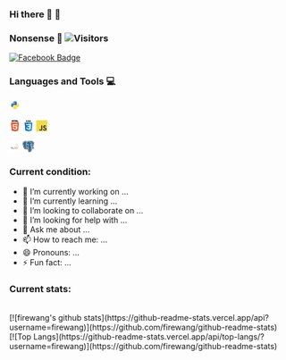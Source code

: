 ### Hi there 👋  :eyes:

<!--
**firewang/firewang** is a ✨ _special_ ✨ repository because its `README.md` (this file) appears on your GitHub profile.-->

### Nonsense 🤩 ![Visitors](https://visitor-badge.laobi.icu/badge?page_id=firewang.firewang)

[![Facebook Badge](https://img.shields.io/badge/-firewang.github.io-%231877F2.svg?&style=flat-square&logoColor=white&link=https://firewang.github.io/)](https://firewang.github.io/)


### Languages and Tools :computer:
<code><img height="20" src="https://raw.githubusercontent.com/github/explore/80688e429a7d4ef2fca1e82350fe8e3517d3494d/topics/python/python.png"></code>

<code><img height="20" src="https://raw.githubusercontent.com/github/explore/80688e429a7d4ef2fca1e82350fe8e3517d3494d/topics/html/html.png"></code>
<code><img height="20" src="https://raw.githubusercontent.com/github/explore/80688e429a7d4ef2fca1e82350fe8e3517d3494d/topics/css/css.png"></code>
<code><img height="20" src="https://raw.githubusercontent.com/github/explore/80688e429a7d4ef2fca1e82350fe8e3517d3494d/topics/javascript/javascript.png"></code>


<code><img height="20" src="https://raw.githubusercontent.com/github/explore/80688e429a7d4ef2fca1e82350fe8e3517d3494d/topics/mysql/mysql.png"></code>
<code><img height="20" src="https://raw.githubusercontent.com/github/explore/80688e429a7d4ef2fca1e82350fe8e3517d3494d/topics/postgresql/postgresql.png"></code>


### Current condition:
- 🔭 I’m currently working on ...
- 🌱 I’m currently learning ...
- 👯 I’m looking to collaborate on ...
- 🤔 I’m looking for help with ...
- 💬 Ask me about ...
- 📫 How to reach me: ...
- 😄 Pronouns: ...
- ⚡ Fun fact: ...

### Current stats:
<br />
[![firewang's github stats](https://github-readme-stats.vercel.app/api?username=firewang)](https://github.com/firewang/github-readme-stats)
<br />
[![Top Langs](https://github-readme-stats.vercel.app/api/top-langs/?username=firewang)](https://github.com/firewang/github-readme-stats)
